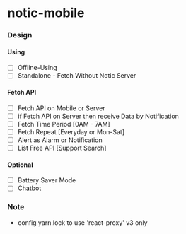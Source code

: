 # notic-mobile

### Design

#### Using

* [ ] Offline-Using
* [ ] Standalone - Fetch Without Notic Server

#### Fetch API

* [ ] Fetch API on Mobile or Server
* [ ] if Fetch API on Server then receive Data by Notification
* [ ] Fetch Time Period [0AM - 7AM]
* [ ] Fetch Repeat [Everyday or Mon-Sat]
* [ ] Alert as Alarm or Notification
* [ ] List Free API [Support Search]

#### Optional

* [ ] Battery Saver Mode
* [ ] Chatbot

### Note

* config yarn.lock to use 'react-proxy' v3 only
